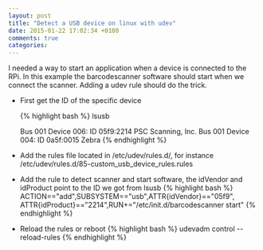 ```yaml
---
layout: post
title: "Detect a USB device on linux with udev"
date: 2015-01-22 17:02:34 +0100
comments: true
categories: 
---
```


I needed a way to start an application when a device is
connected to the RPi.  In this example the barcodescanner
software should start when we connect the scanner.
Adding a udev rule should do the trick.


  * First get the ID of the specific device

    {% highlight bash %}
    lsusb

    Bus 001 Device 006: ID 05f9:2214 PSC Scanning, Inc. 
    Bus 001 Device 004: ID 0a5f:0015 Zebra
    {% endhighlight %}

  * Add the rules file located in /etc/udev/rules.d/,
    for instance /etc/udev/rules.d/85-custom_usb_device_rules.rules

  * Add the rule to detect scanner and start software, the idVendor 
  and idProduct point to the ID we got from lsusb
    {% highlight bash %}
    ACTION=="add",SUBSYSTEM=="usb",ATTR{idVendor}=="05f9",
    ATTR{idProduct}=="2214",RUN+="/etc/init.d/barcodescanner start"
    {% endhighlight %}

  * Reload the rules or reboot
    {% highlight bash %}
    udevadm control --reload-rules
    {% endhighlight %}

